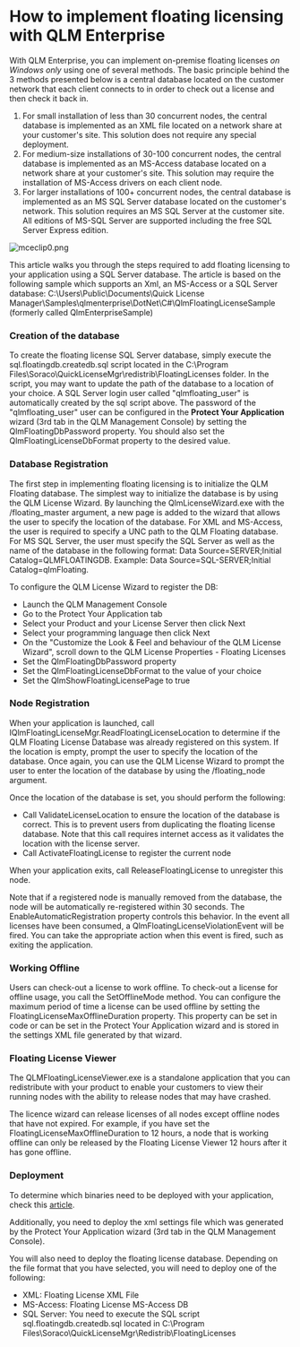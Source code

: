 # How to implement floating licensing with QLM Enterprise

With QLM Enterprise, you can implement on-premise floating licenses _on Windows only_ using one of several methods. The basic principle behind the 3 methods presented below is a central database located on the customer network that each client connects to in order to check out a license and then check it back in.

1. For small installation of less than 30 concurrent nodes, the central database is implemented as an XML file located on a network share at your customer's site. This solution does not require any special deployment.
2. For medium-size installations of 30-100 concurrent nodes, the central database is implemented as an MS-Access database located on a network share at your customer's site. This solution may require the installation of MS-Access drivers on each client node.
3. For larger installations of 100+ concurrent nodes, the central database is implemented as an MS SQL Server database located on the customer's network. This solution requires an MS SQL Server at the customer site. All editions of MS-SQL Server are supported including the free SQL Server Express edition.

![mceclip0.png](https://support.soraco.co/hc/article\_attachments/360090645851/mceclip0.png)

This article walks you through the steps required to add floating licensing to your application using a SQL Server database. The article is based on the following sample which supports an Xml, an MS-Access or a SQL Server database: C:\Users\Public\Documents\Quick License Manager\Samples\qlmenterprise\DotNet\C#\QlmFloatingLicenseSample (formerly called QlmEnterpriseSample)

### Creation of the database

To create the floating license SQL Server database, simply execute the sql.floatingdb.createdb.sql script located in the C:\Program Files\Soraco\QuickLicenseMgr\redistrib\FloatingLicenses folder. In the script, you may want to update the path of the database to a location of your choice. A SQL Server login user called "qlmfloating\_user" is automatically created by the sql script above. The password of the "qlmfloating\_user" user can be configured in the **Protect Your Application** wizard (3rd tab in the QLM Management Console) by setting the QlmFloatingDbPassword property. You should also set the QlmFloatingLicenseDbFormat property to the desired value.&#x20;

### Database Registration

The first step in implementing floating licensing is to initialize the QLM Floating database. The simplest way to initialize the database is by using the QLM License Wizard. By launching the QlmLicenseWizard.exe with the /floating\_master argument, a new page is added to the wizard that allows the user to specify the location of the database. For XML and MS-Access, the user is required to specify a UNC path to the QLM Floating database. For MS SQL Server, the user must specify the SQL Server as well as the name of the database in the following format: Data Source=SERVER;Initial Catalog=QLMFLOATINGDB. Example: Data Source=SQL-SERVER;Initial Catalog=qlmFloating.&#x20;

To configure the QLM License Wizard to register the DB:

* Launch the QLM Management Console
* Go to the Protect Your Application tab
* Select your Product and your License Server then click Next
* Select your programming language then click Next
* On the "Customize the Look & Feel and behaviour of the QLM License Wizard", scroll down to the QLM License Properties - Floating Licenses
* Set the QlmFloatingDbPassword property
* Set the QlmFloatingLicenseDbFormat to the value of your choice
* Set the QlmShowFloatingLicensePage to true

### Node Registration

When your application is launched, call IQlmFloatingLicenseMgr.ReadFloatingLicenseLocation to determine if the QLM Floating License Database was already registered on this system. If the location is empty, prompt the user to specify the location of the database. Once again, you can use the QLM License Wizard to prompt the user to enter the location of the database by using the /floating\_node argument.&#x20;

Once the location of the database is set, you should perform the following:

* Call ValidateLicenseLocation to ensure the location of the database is correct. This is to prevent users from duplicating the floating license database. Note that this call requires internet access as it validates the location with the license server.
* Call ActivateFloatingLicense to register the current node

When your application exits, call ReleaseFloatingLicense to unregister this node.

Note that if a registered node is manually removed from the database, the node will be automatically re-registered within 30 seconds. The EnableAutomaticRegistration property controls this behavior. In the event all licenses have been consumed, a QlmFloatingLicenseViolationEvent will be fired. You can take the appropriate action when this event is fired, such as exiting the application.

### Working Offline

Users can check-out a license to work offline. To check-out a license for offline usage, you call the SetOfflineMode method. You can configure the maximum period of time a license can be used offline by setting the FloatingLicenseMaxOfflineDuration property. This property can be set in code or can be set in the Protect Your Application wizard and is stored in the settings XML file generated by that wizard.&#x20;

### Floating License Viewer

The QLMFloatingLicenseViewer.exe is a standalone application that you can redistribute with your product to enable your customers to view their running nodes with the ability to release nodes that may have crashed.

The licence wizard can release licenses of all nodes except offline nodes that have not expired. For example, if you have set the FloatingLicenseMaxOfflineDuration to 12 hours, a node that is working offline can only be released by the Floating License Viewer 12 hours after it has gone offline.

### Deployment

To determine which binaries need to be deployed with your application, check this [article](https://support.soraco.co/hc/en-us/articles/203130204-Which-QLM-DLLs-do-I-need-to-distribute-with-my-application).

Additionally, you need to deploy the xml settings file which was generated by the Protect Your Application wizard (3rd tab in the QLM Management Console).

You will also need to deploy the floating license database. Depending on the file format that you have selected, you will need to deploy one of the following:

* XML: Floating License XML File
* MS-Access: Floating License MS-Access DB
* SQL Server: You need to execute the SQL script sql.floatingdb.createdb.sql located in C:\Program Files\Soraco\QuickLicenseMgr\Redistrib\FloatingLicenses
